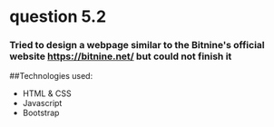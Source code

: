 # question 5.2
### Tried to design a webpage similar to the Bitnine's official website https://bitnine.net/ but could not finish it
##Technologies used:
- HTML & CSS
- Javascript
- Bootstrap

